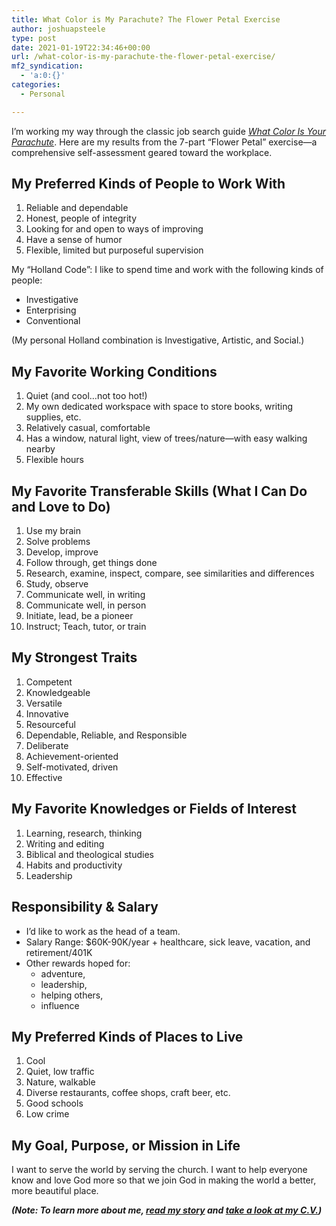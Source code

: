 ```yaml
---
title: What Color is My Parachute? The Flower Petal Exercise
author: joshuapsteele
type: post
date: 2021-01-19T22:34:46+00:00
url: /what-color-is-my-parachute-the-flower-petal-exercise/
mf2_syndication:
  - 'a:0:{}'
categories:
  - Personal

---
```

I’m working my way through the classic job search guide _[What Color Is Your Parachute][1]_. Here are my results from the 7-part “Flower Petal” exercise—a comprehensive self-assessment geared toward the workplace.<figure class="wp-block-embed is-type-rich is-provider-amazon wp-block-embed-amazon">

<div class="wp-block-embed__wrapper">
</div></figure> 

## My Preferred Kinds of People to Work With

  1. Reliable and dependable
  2. Honest, people of integrity
  3. Looking for and open to ways of improving
  4. Have a sense of humor
  5. Flexible, limited but purposeful supervision

My “Holland Code”: I like to spend time and work with the following kinds of people:

  * Investigative
  * Enterprising
  * Conventional

(My personal Holland combination is Investigative, Artistic, and Social.)

## My Favorite Working Conditions

  1. Quiet (and cool…not too hot!)
  2. My own dedicated workspace with space to store books, writing supplies, etc.
  3. Relatively casual, comfortable
  4. Has a window, natural light, view of trees/nature—with easy walking nearby
  5. Flexible hours

## My Favorite Transferable Skills (What I Can Do and Love to Do)

  1. Use my brain
  2. Solve problems
  3. Develop, improve
  4. Follow through, get things done
  5. Research, examine, inspect, compare, see similarities and differences
  6. Study, observe
  7. Communicate well, in writing
  8. Communicate well, in person
  9. Initiate, lead, be a pioneer
 10. Instruct; Teach, tutor, or train

## My Strongest Traits

  1. Competent
  2. Knowledgeable
  3. Versatile
  4. Innovative
  5. Resourceful
  6. Dependable, Reliable, and Responsible
  7. Deliberate
  8. Achievement-oriented
  9. Self-motivated, driven
 10. Effective

## My Favorite Knowledges or Fields of Interest

  1. Learning, research, thinking
  2. Writing and editing
  3. Biblical and theological studies
  4. Habits and productivity
  5. Leadership

## Responsibility & Salary

  * I’d like to work as the head of a team.
  * Salary Range: $60K-90K/year + healthcare, sick leave, vacation, and retirement/401K
  * Other rewards hoped for:  
      * adventure, 
      * leadership, 
      * helping others, 
      * influence

## My Preferred Kinds of Places to Live

  1. Cool
  2. Quiet, low traffic
  3. Nature, walkable
  4. Diverse restaurants, coffee shops, craft beer, etc.
  5. Good schools
  6. Low crime

## My Goal, Purpose, or Mission in Life

I want to serve the world by serving the church. I want to help everyone know and love God more so that we join God in making the world a better, more beautiful place.

**_(Note: To learn more about me, <a href="https://joshuapsteele.com/portfolio/my-story/" target="_blank" rel="noreferrer noopener">read my story</a> and [take a look at my C.V.][2])_**

 [1]: https://www.amazon.com/What-Color-Your-Parachute-2021-ebook/dp/B08681HM8W/ref=as_li_ss_tl?crid=354TS4MG9B1RX&dchild=1&keywords=what+color+is+my+parachute&qid=1611156985&sprefix=what+color+is+my+para%2Caps%2C180&sr=8-1&linkCode=ll1&tag=joshuapsteele-20&linkId=d1272b6c33bf5afe4f41a6736265bb1d&language=en_US
 [2]: https://joshuapsteele.com/portfolio/cv/